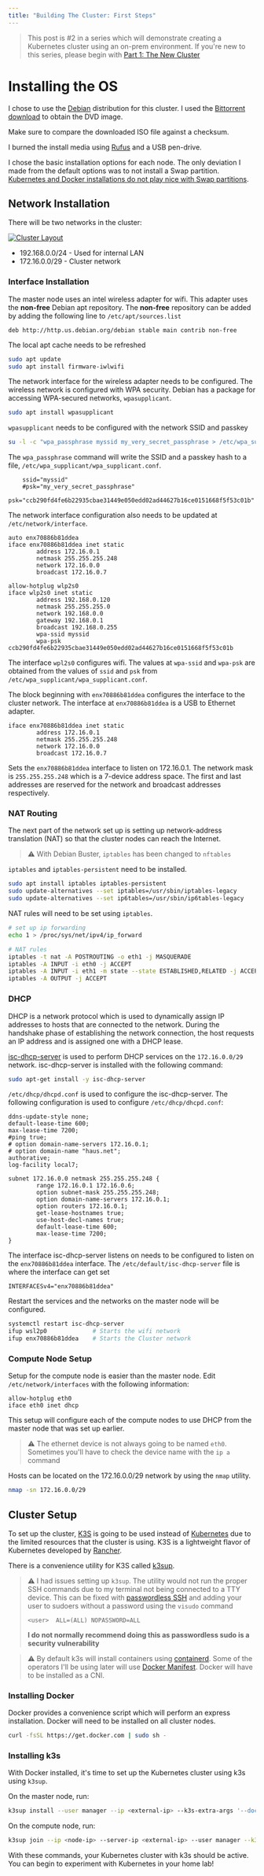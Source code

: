 ```yaml
---
title: "Building The Cluster: First Steps"
---
```


> This post is #2 in a series which will demonstrate
> creating a Kubernetes cluster using an on-prem
> environment. If you're new to this series, please
> begin with 
> [Part 1: The New Cluster](https://dev.to/mikeyglitz/the-new-custer-12cf)

# Installing the OS

I chose to use the [Debian](https://debian.org) distribution for this
cluster. I used the
[Bittorrent download](https://www.debian.org/CD/torrent-cd/)
to obtain the DVD image.

Make sure to compare the downloaded ISO file against a checksum.

I burned the install media using [Rufus](https://rufus.ie/) and a
USB pen-drive.

I chose the basic installation options for each node.
The only deviation I made from the default options was to not install
a Swap partition. [Kubernetes and Docker installations do not play
nice with Swap partitions](https://serverfault.com/questions/881517/why-disable-swap-on-kubernetes).

## Network Installation

There will be two networks in the cluster:

[![Cluster Layout](https://drive.google.com/thumbnail?id=1dHOeEqZzHaXSzrT4xgDbA1spGr9_5uTm)](https://app.diagrams.net/?lightbox=1&highlight=0000ff&layers=1&nav=1&title=Home%20Cluster#Uhttps%3A%2F%2Fdrive.google.com%2Fuc%3Fid%3D1dHOeEqZzHaXSzrT4xgDbA1spGr9_5uTm%26export%3Ddownload)

- 192.168.0.0/24 - Used for internal LAN
- 172.16.0.0/29 - Cluster network

### Interface Installation

The master node uses an intel wireless adapter for wifi.
This adapter uses the **non-free** Debian apt repository.
The **non-free** repository can be added by adding the following
line to `/etc/apt/sources.list`

```text
deb http://http.us.debian.org/debian stable main contrib non-free
```

The local apt cache needs to be refreshed

```bash
sudo apt update
sudo apt install firmware-iwlwifi
```

The network interface for the wireless adapter needs to be configured.
The wireless network is configured with WPA security. Debian has a
package for accessing WPA-secured networks, `wpasupplicant`.

```bash
sudo apt install wpasupplicant
```

`wpasupplicant` needs to be configured with the network SSID and
passkey

```bash
su -l -c "wpa_passphrase myssid my_very_secret_passphrase > /etc/wpa_supplicant/wpa_supplicant.conf"
```

The `wpa_passphrase` command will write the SSID and a passkey hash
to a file, `/etc/wpa_supplicant/wpa_supplicant.conf`.

```text
    ssid="myssid"
    #psk="my_very_secret_passphrase"
    psk="ccb290fd4fe6b22935cbae31449e050edd02ad44627b16ce0151668f5f53c01b"
```

The network interface configuration also needs to be updated at
`/etc/network/interface`.

```text
auto enx70886b81ddea
iface enx70886b81ddea inet static
        address 172.16.0.1
        netmask 255.255.255.248
        network 172.16.0.0
        broadcast 172.16.0.7

allow-hotplug wlp2s0
iface wlp2s0 inet static
        address 192.168.0.120
        netmask 255.255.255.0
        network 192.168.0.0
        gateway 192.168.0.1
        broadcast 192.168.0.255
        wpa-ssid myssid
        wpa-psk ccb290fd4fe6b22935cbae31449e050edd02ad44627b16ce0151668f5f53c01b
```

The interface `wpl2s0` configures wifi. The values at `wpa-ssid`
and `wpa-psk` are obtained from the values of `ssid` and `psk`
from `/etc/wpa_supplicant/wpa_supplicant.conf`.

The block beginning with `enx70886b81ddea` configures the interface
to the cluster network. The interface at `enx70886b81ddea` is a
USB to Ethernet adapter.

```text
iface enx70886b81ddea inet static
        address 172.16.0.1
        netmask 255.255.255.248
        network 172.16.0.0
        broadcast 172.16.0.7
```

Sets the `enx70886b81ddea` interface to listen on 172.16.0.1.
The network mask is `255.255.255.248` which is a 7-device address
space. The first and last addresses are reserved for the network
and broadcast addresses respectively.

### NAT Routing

The next part of the network set up is setting up network-address
translation (NAT) so that the cluster nodes can reach the Internet.

> ⚠ With Debian Buster, `iptables` has been changed to `nftables`

`iptables` and `iptables-persistent` need to be installed.

```bash
sudo apt install iptables iptables-persistent
sudo update-alternatives --set iptables=/usr/sbin/iptables-legacy
sudo update-alternatives --set ip6tables=/usr/sbin/ip6tables-legacy
```

NAT rules will need to be set using `iptables`.

```bash
# set up ip forwarding
echo 1 > /proc/sys/net/ipv4/ip_forward

# NAT rules
iptables -t nat -A POSTROUTING -o eth1 -j MASQUERADE
iptables -A INPUT -i eth0 -j ACCEPT
iptables -A INPUT -i eth1 -m state --state ESTABLISHED,RELATED -j ACCEPT
iptables -A OUTPUT -j ACCEPT
```

### DHCP


DHCP is a network protocol which is used to 
dynamically assign IP addresses to hosts that are
connected to the network. During the handshake phase
of establishing the network connection, the host
requests an IP address and is assigned one with a
DHCP lease.

[isc-dhcp-server](https://www.isc.org/dhcp/) is used
to perform DHCP services on the `172.16.0.0/29`
network. isc-dhcp-server is installed with the
following command:

```bash
sudo apt-get install -y isc-dhcp-server
```

`/etc/dhcp/dhcpd.conf` is used to configure the
isc-dhcp-server. The following configuration is used
to configure `/etc/dhcp/dhcpd.conf`:

```
ddns-update-style none;
default-lease-time 600;
max-lease-time 7200;
#ping true;
# option domain-name-servers 172.16.0.1;
# option domain-name "haus.net";
authorative;
log-facility local7;

subnet 172.16.0.0 netmask 255.255.255.248 {
        range 172.16.0.1 172.16.0.6;
        option subnet-mask 255.255.255.248;
        option domain-name-servers 172.16.0.1;
        option routers 172.16.0.1;
        get-lease-hostnames true;
        use-host-decl-names true;
        default-lease-time 600;
        max-lease-time 7200;
}
```

The interface isc-dhcp-server listens on needs to be
configured to listen on the `enx70886b81ddea`
interface. The `/etc/default/isc-dhcp-server` file
is where the interface can get set

```
INTERFACESv4="enx70886b81ddea"
```

Restart the services and the networks on the master
node will be configured.

```bash
systemctl restart isc-dhcp-server
ifup wsl2p0             # Starts the wifi network
ifup enx70886b81ddea    # Starts the Cluster network
```

### Compute Node Setup

Setup for the compute node is easier than the master
node. Edit `/etc/network/interfaces` with the
following information:

```text
allow-hotplug eth0
iface eth0 inet dhcp
```

This setup will configure each of the compute nodes
to use DHCP from the master node that was set up
earlier.

> ⚠ The ethernet device is not always going to be
> named `eth0`. Sometimes you'll have to check
> the device name with the `ip a` command

Hosts can be located on the 172.16.0.0/29 network by
using the `nmap` utility.

```bash
nmap -sn 172.16.0.0/29
```

## Cluster Setup

To set up the cluster, [K3S](https://k3s.io) is
going to be used instead of
[Kubernetes](https://kubernetes.io) due to the limited
resources that the cluster is using.
K3S is a lightweight flavor of Kubernetes developed
by [Rancher](https://rancher.io).

There is a convenience utility for K3S called
[k3sup](https://github.com/alexellis/k3sup).

> ⚠ I had issues setting up `k3sup`. The utility
> would not run the proper SSH commands due to
> my terminal not being connected to a TTY device.
> This can be fixed with
> [passwordless SSH](https://www.tecmint.com/ssh-passwordless-login-using-ssh-keygen-in-5-easy-steps/)
> and adding your user to sudoers without a password
> using the `visudo` command
>
> ```text
> <user>  ALL=(ALL) NOPASSWORD=ALL
> ```
>
> **I do not normally recommend doing this as
> passwordless sudo is a security vulnerability**

> ⚠ By default k3s will install containers using
> [containerd](https://containerd.io). Some of the
> operators I'll be using later will use
> [Docker Manifest](https://docs.docker.com/engine/reference/commandline/manifest/).
> Docker will have to be installed as a CNI.

### Installing Docker

Docker provides a convenience script which will
perform an express installation. Docker will need
to be installed on all cluster nodes.

```bash
curl -fsSL https://get.docker.com | sudo sh -
```

### Installing k3s

With Docker installed, it's time to set up the
Kubernetes cluster using k3s using `k3sup`.

On the master node, run:

```bash
k3sup install --user manager --ip <external-ip> --k3s-extra-args '--docker'
```

On the compute node, run:

```bash
k3sup join --ip <node-ip> --server-ip <external-ip> --user manager --k3s-extra-args '--docker'
```

With these commands, your Kubernetes cluster with
k3s should be active. You can begin to experiment with
Kubernetes in your home lab!